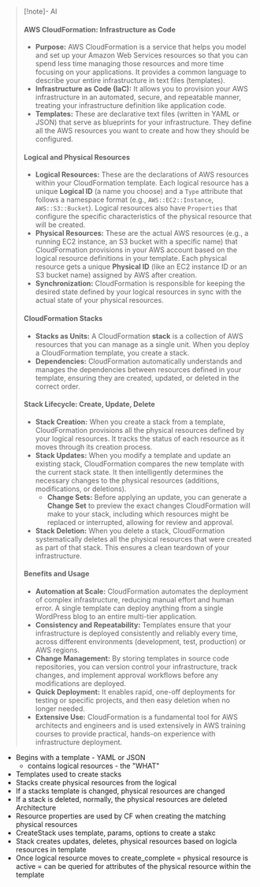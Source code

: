 > [!note]- AI
> #### AWS CloudFormation: Infrastructure as Code
> - **Purpose:** AWS CloudFormation is a service that helps you model and set up your Amazon Web Services resources so that you can spend less time managing those resources and more time focusing on your applications. It provides a common language to describe your entire infrastructure in text files (templates).
> - **Infrastructure as Code (IaC):** It allows you to provision your AWS infrastructure in an automated, secure, and repeatable manner, treating your infrastructure definition like application code.
> - **Templates:** These are declarative text files (written in YAML or JSON) that serve as blueprints for your infrastructure. They define all the AWS resources you want to create and how they should be configured.
> #### Logical and Physical Resources
> - **Logical Resources:** These are the declarations of AWS resources within your CloudFormation template. Each logical resource has a unique **Logical ID** (a name you choose) and a `Type` attribute that follows a namespace format (e.g., `AWS::EC2::Instance`, `AWS::S3::Bucket`). Logical resources also have `Properties` that configure the specific characteristics of the physical resource that will be created.
> - **Physical Resources:** These are the actual AWS resources (e.g., a running EC2 instance, an S3 bucket with a specific name) that CloudFormation provisions in your AWS account based on the logical resource definitions in your template. Each physical resource gets a unique **Physical ID** (like an EC2 instance ID or an S3 bucket name) assigned by AWS after creation.
> - **Synchronization:** CloudFormation is responsible for keeping the desired state defined by your logical resources in sync with the actual state of your physical resources.
> #### CloudFormation Stacks
> - **Stacks as Units:** A CloudFormation **stack** is a collection of AWS resources that you can manage as a single unit. When you deploy a CloudFormation template, you create a stack.
> - **Dependencies:** CloudFormation automatically understands and manages the dependencies between resources defined in your template, ensuring they are created, updated, or deleted in the correct order.
> #### Stack Lifecycle: Create, Update, Delete
> - **Stack Creation:** When you create a stack from a template, CloudFormation provisions all the physical resources defined by your logical resources. It tracks the status of each resource as it moves through its creation process.
> - **Stack Updates:** When you modify a template and update an existing stack, CloudFormation compares the new template with the current stack state. It then intelligently determines the necessary changes to the physical resources (additions, modifications, or deletions).
>     - **Change Sets:** Before applying an update, you can generate a **Change Set** to preview the exact changes CloudFormation will make to your stack, including which resources might be replaced or interrupted, allowing for review and approval.
> - **Stack Deletion:** When you delete a stack, CloudFormation systematically deletes all the physical resources that were created as part of that stack. This ensures a clean teardown of your infrastructure.
> #### Benefits and Usage
> - **Automation at Scale:** CloudFormation automates the deployment of complex infrastructure, reducing manual effort and human error. A single template can deploy anything from a single WordPress blog to an entire multi-tier application.
> - **Consistency and Repeatability:** Templates ensure that your infrastructure is deployed consistently and reliably every time, across different environments (development, test, production) or AWS regions.
> - **Change Management:** By storing templates in source code repositories, you can version control your infrastructure, track changes, and implement approval workflows before any modifications are deployed.
> - **Quick Deployment:** It enables rapid, one-off deployments for testing or specific projects, and then easy deletion when no longer needed.
> - **Extensive Use:** CloudFormation is a fundamental tool for AWS architects and engineers and is used extensively in AWS training courses to provide practical, hands-on experience with infrastructure deployment.

- Begins with a template - YAML or JSON
	- contains logical resources - the "WHAT"
- Templates used to create stacks
- Stacks create physical resources from the logical
- If a stacks template is changed, physical resources are changed
- If a stack is deleted, normally, the physical resources are deleted
Architecture
- Resource properties are used by CF when creating the matching physical resources
- CreateStack uses template, params, options to create a stakc
- Stack creates updates, deletes, physical resources based on logicla resources in template
- Once logical resource moves to create_complete = physical resource is active = can be queried for attributes of the physical resource within the template
